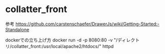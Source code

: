 # collatter_front
参考
https://github.com/carstenschaefer/DrawerJs/wiki/Getting-Started:-Standalone

dockerでの立ち上げ方
docker run -d -p 8080:80 -v "/ディレクトリ/collatter_front:/usr/local/apache2/htdocs/" httpd

